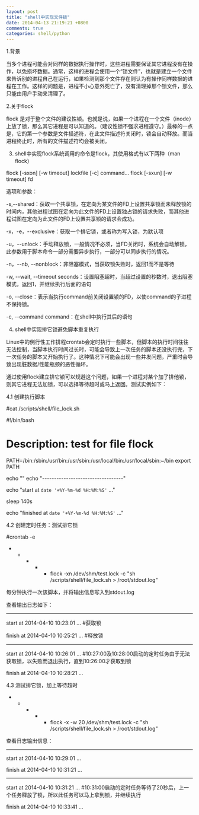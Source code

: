 ```yaml
---
layout: post
title: "shell中实现文件锁"
date: 2014-04-13 21:19:21 +0800
comments: true
categories: shell/python
---
```


1.背景

当多个进程可能会对同样的数据执行操作时，这些进程需要保证其它进程没有在操作，以免损坏数据。通常，这样的进程会使用一个“锁文件”，也就是建立一个文件来告诉别的进程自己在运行，如果检测到那个文件存在则认为有操作同样数据的进程在工作。这样的问题是，进程不小心意外死亡了，没有清理掉那个锁文件，那么只能由用户手动来清理了。

2.关于flock

flock 是对于整个文件的建议性锁。也就是说，如果一个进程在一个文件（inode）上放了锁，那么其它进程是可以知道的。（建议性锁不强求进程遵守。）最棒的一点是，它的第一个参数是文件描述符，在此文件描述符关闭时，锁会自动释放。而当进程终止时，所有的文件描述符均会被关闭。

3. shell中实现flock系统调用的命令是flock，其使用格式有以下两种（man flock）

flock [-sxon] [-w timeout] lockfile [-c] command...
flock [-sxun] [-w timeout] fd

选项和参数：

-s,--shared：获取一个共享锁，在定向为某文件的FD上设置共享锁而未释放锁的时间内，其他进程试图在定向为此文件的FD上设置独占锁的请求失败，而其他进程试图在定向为此文件的FD上设置共享锁的请求会成功。

-x，-e，--exclusive：获取一个排它锁，或者称为写入锁，为默认项

-u，--unlock：手动释放锁，一般情况不必须，当FD关闭时，系统会自动解锁，此参数用于脚本命令一部分需要异步执行，一部分可以同步执行的情况。

-n，--nb, --nonblock：非阻塞模式，当获取锁失败时，返回1而不是等待

-w, --wait, --timeout seconds：设置阻塞超时，当超过设置的秒数时，退出阻塞模式，返回1，并继续执行后面的语句

-o, --close：表示当执行command前关闭设置锁的FD，以使command的子进程不保持锁。

-c, --command command：在shell中执行其后的语句


4. shell中实现排它锁避免脚本重复执行

Linux中的例行性工作排程crontab会定时执行一些脚本，但脚本的执行时间往往无法控制，当脚本执行时间过长时，可能会导致上一次任务的脚本还没执行完，下一次任务的脚本又开始执行了。这种情况下可能会出现一些并发问题，严重时会导致出现脏数据/性能瓶颈的恶性循环。

通过使用flock建立排它锁可以规避这个问题，如果一个进程对某个加了排他锁，则其它进程无法加锁，可以选择等待超时或马上返回。测试实例如下：

4.1 创建执行脚本

#cat /scripts/shell/file_lock.sh

#!/bin/bash

# Description: test for file flock

PATH=/bin:/sbin:/usr/bin:/usr/sbin:/usr/local/bin:/usr/local/sbin:~/bin
export PATH

echo ""
echo "----------------------------------"

echo "start at `date '+%Y-%m-%d %H:%M:%S'` ..."

sleep 140s

echo "finished at `date '+%Y-%m-%d %H:%M:%S'` ..."

4.2 创建定时任务：测试排它锁

#crontab -e

* * * * * flock -xn /dev/shm/test.lock -c "sh /scripts/shell/file_lock.sh > /root/stdout.log"

每分钟执行一次该脚本，并将输出信息写入到stdout.log

查看输出日志如下：

----------------------------------
start at 2014-04-10 10:23:01 ...            #获取锁

finish at 2014-04-10 10:25:21 ...           #释放锁

----------------------------------
start at 2014-04-10 10:26:01 ...            #10:27:00及10:28:00启动的定时任务由于无法获取锁，以失败而退出执行，直到10:26:00才获取到锁

finish at 2014-04-10 10:28:21 ...

4.3 测试排它锁，加上等待超时

* * * * * flock -x -w 20 /dev/shm/test.lock -c "sh /scripts/shell/file_lock.sh > /root/stdout.log"

查看日志输出信息：

----------------------------------
start at 2014-04-10 10:29:01 ...

finish at 2014-04-10 10:31:21 ...

----------------------------------
start at 2014-04-10 10:31:21 ...    #10:31:00启动的定时任务等待了20秒后，上一个任务释放了锁，所以此任务可以马上拿到锁，并继续执行

finish at 2014-04-10 10:33:41 ...


